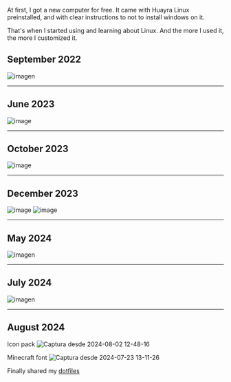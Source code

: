 At first, I got a new computer for free. It came with Huayra Linux preinstalled, and with clear instructions to not to install windows on it.

That's when I started using and learning about Linux. And the more I used it, the more I customized it.

## September 2022
![imagen](https://github.com/Jotalea/Jotalea/assets/67925603/46fb719e-7856-4070-9136-15f814bc8765)

---

## June 2023
![image](https://github.com/Jotalea/Jotalea/assets/67925603/fa1ebe5a-8504-4b3e-896f-4de2c593d436)

---

## October 2023
![image](https://github.com/Jotalea/Jotalea/assets/67925603/7e46f76b-9a19-45f5-982e-6e9af9b524fb)

---

## December 2023
![image](https://github.com/Jotalea/Jotalea/assets/67925603/1580e296-63f6-4449-bce5-5105f584ae64)
![image](https://github.com/Jotalea/Jotalea/assets/67925603/a58afe7a-35a6-44cf-b02a-197019b0a1c1)

---

## May 2024
![imagen](https://github.com/Jotalea/Jotalea/assets/67925603/dd3250fe-48cd-44a9-b9e2-71142fac7b14)

---

## July 2024
![imagen](https://github.com/Jotalea/Jotalea/assets/67925603/69216ae4-952f-47ff-be3c-3a5943c533ab)

---

## August 2024
Icon pack
![Captura desde 2024-08-02 12-48-16](https://github.com/user-attachments/assets/41de4ed9-3d62-43f1-b283-5c2181744c44)

Minecraft font
![Captura desde 2024-07-23 13-11-26](https://github.com/user-attachments/assets/962586f5-a428-4a7b-a4ab-3fd033f44756)

Finally shared my [dotfiles](https://github.com/Jotalea/dotfiles)
